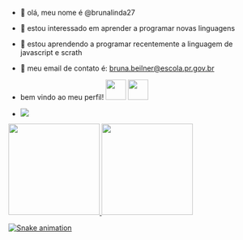 

- 👋 olá, meu nome é @brunalinda27
- 👀 estou interessado em aprender a programar novas linguagens
- 🌱 estou aprendendo a programar recentemente a linguagem de javascript e scrath
- 💞️ meu email de contato é: bruna.beilner@escola.pr.gov.br
- bem vindo ao meu perfil!
<img src="https://cdn.jsdelivr.net/gh/devicons/devicon/icons/java/java-original.svg" width="40" height="40"/> <img src="https://cdn.jsdelivr.net/gh/devicons/devicon/icons/linux/linux-original.svg" width="40" height="40"/>

- <a href="https://instagram.com/gi4comelli" target="_blank"><img src="https://img.shields.io/badge/-Instagram-%23E4405F?style=for-the-badge&logo=instagram&logoColor=white" target="_blank"></a>

<div>
<a href="https://github.com/brunalinda27">
<img height="180em" src="https://github-readme-stats.vercel.app/api/top-langs/?username=brunalinda27&layout=compact&langs_count=7&theme=dracula"/>
<img height="180em" src="https://github-readme-stats.vercel.app/api?username=brunalinda27&show_icons=true&theme=dracula&include_all_commits=true&count_private=true"/>
</div>

  ![Snake animation](https://github.com/brunalinda27/brunalinda27/blob/output/github-contribution-grid-snake.svg)
